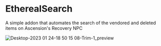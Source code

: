 # EtherealSearch

A simple addon that automates the search of the vendored and deleted items on Ascension's Recovery NPC

![Desktop-2023 01 24-18 50 15 08-Trim-1_preview](https://user-images.githubusercontent.com/18594410/214358001-2190aeff-4eca-447b-8a38-8c1098f86970.gif)
